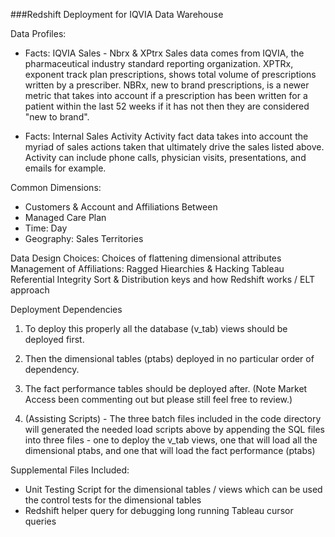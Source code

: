 ###Redshift Deployment for IQVIA Data Warehouse

Data Profiles:

- Facts: IQVIA Sales - Nbrx & XPtrx
Sales data comes from IQVIA, the pharmaceutical industry standard reporting organization.  XPTRx, exponent track plan prescriptions, shows total volume of prescriptions written by a prescriber.  NBRx, new to brand prescriptions, is a newer metric that takes into account if a prescription has been written for a patient within the last 52 weeks if it has not then they are considered "new to brand". 

- Facts: Internal Sales Activity
Activity fact data takes into account the myriad of sales actions taken that ultimately drive the sales listed above.  Activity can include phone calls, physician visits, presentations, and emails for example.

Common Dimensions:
  - Customers & Account and Affiliations Between
  - Managed Care Plan
  - Time: Day
  - Geography: Sales Territories

Data Design Choices:
Choices of flattening dimensional attributes 
Management of Affiliations: Ragged Hiearchies & Hacking Tableau Referential Integrity
Sort & Distribution keys and how Redshift works / ELT approach


Deployment Dependencies
1. To deploy this properly all the database (v_tab) views should be deployed first.

2. Then the dimensional tables (ptabs) deployed in no particular order of dependency.

3. The fact performance tables should be deployed after.  (Note Market Access been commenting out but please still feel free to review.)

4. (Assisting Scripts) - The three batch files included in the code directory will generated the needed load scripts above by appending the SQL files
into three files - one to deploy the v_tab views, one that will load all the dimensional ptabs, and one that will load the fact performance (ptabs)



Supplemental Files Included:
- Unit Testing Script for the dimensional tables / views which can be used the control tests for the dimensional tables
- Redshift helper query for debugging long running Tableau cursor queries
